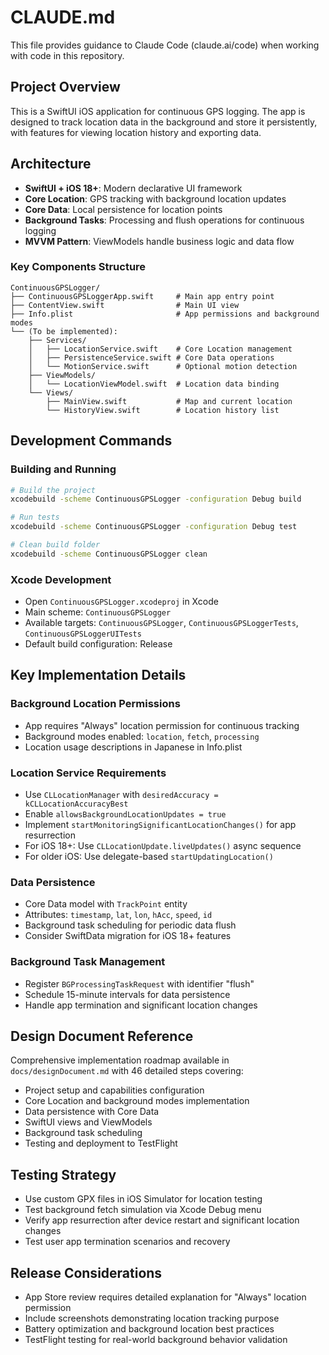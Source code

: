 # CLAUDE.md

This file provides guidance to Claude Code (claude.ai/code) when working with code in this repository.

## Project Overview

This is a SwiftUI iOS application for continuous GPS logging. The app is designed to track location data in the background and store it persistently, with features for viewing location history and exporting data.

## Architecture

- **SwiftUI + iOS 18+**: Modern declarative UI framework
- **Core Location**: GPS tracking with background location updates
- **Core Data**: Local persistence for location points
- **Background Tasks**: Processing and flush operations for continuous logging
- **MVVM Pattern**: ViewModels handle business logic and data flow

### Key Components Structure

```
ContinuousGPSLogger/
├── ContinuousGPSLoggerApp.swift     # Main app entry point
├── ContentView.swift                # Main UI view
├── Info.plist                       # App permissions and background modes
└── (To be implemented):
    ├── Services/
    │   ├── LocationService.swift    # Core Location management
    │   ├── PersistenceService.swift # Core Data operations
    │   └── MotionService.swift      # Optional motion detection
    ├── ViewModels/
    │   └── LocationViewModel.swift  # Location data binding
    └── Views/
        ├── MainView.swift           # Map and current location
        └── HistoryView.swift        # Location history list
```

## Development Commands

### Building and Running
```bash
# Build the project
xcodebuild -scheme ContinuousGPSLogger -configuration Debug build

# Run tests
xcodebuild -scheme ContinuousGPSLogger -configuration Debug test

# Clean build folder
xcodebuild -scheme ContinuousGPSLogger clean
```

### Xcode Development
- Open `ContinuousGPSLogger.xcodeproj` in Xcode
- Main scheme: `ContinuousGPSLogger`
- Available targets: `ContinuousGPSLogger`, `ContinuousGPSLoggerTests`, `ContinuousGPSLoggerUITests`
- Default build configuration: Release

## Key Implementation Details

### Background Location Permissions
- App requires "Always" location permission for continuous tracking
- Background modes enabled: `location`, `fetch`, `processing`
- Location usage descriptions in Japanese in Info.plist

### Location Service Requirements
- Use `CLLocationManager` with `desiredAccuracy = kCLLocationAccuracyBest`
- Enable `allowsBackgroundLocationUpdates = true`
- Implement `startMonitoringSignificantLocationChanges()` for app resurrection
- For iOS 18+: Use `CLLocationUpdate.liveUpdates()` async sequence
- For older iOS: Use delegate-based `startUpdatingLocation()`

### Data Persistence
- Core Data model with `TrackPoint` entity
- Attributes: `timestamp`, `lat`, `lon`, `hAcc`, `speed`, `id`
- Background task scheduling for periodic data flush
- Consider SwiftData migration for iOS 18+ features

### Background Task Management
- Register `BGProcessingTaskRequest` with identifier "flush"
- Schedule 15-minute intervals for data persistence
- Handle app termination and significant location changes

## Design Document Reference

Comprehensive implementation roadmap available in `docs/designDocument.md` with 46 detailed steps covering:
- Project setup and capabilities configuration
- Core Location and background modes implementation
- Data persistence with Core Data
- SwiftUI views and ViewModels
- Background task scheduling
- Testing and deployment to TestFlight

## Testing Strategy

- Use custom GPX files in iOS Simulator for location testing
- Test background fetch simulation via Xcode Debug menu
- Verify app resurrection after device restart and significant location changes
- Test user app termination scenarios and recovery

## Release Considerations

- App Store review requires detailed explanation for "Always" location permission
- Include screenshots demonstrating location tracking purpose
- Battery optimization and background location best practices
- TestFlight testing for real-world background behavior validation